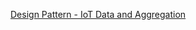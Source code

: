 [Design Pattern - IoT Data and Aggregation](https://azurecosmosdb.github.io/blogs/Blogs/Design_pattern_IoT_and_Aggregation.html)

